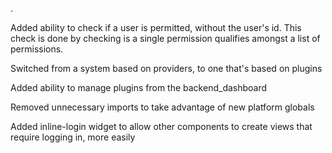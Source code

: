 .

Added ability to check if a user is permitted, without the user's id. This check is done by checking is a single permission qualifies amongst a list of permissions.

Switched from a system based on providers, to one that's based on plugins

Added ability to manage plugins from the backend_dashboard

Removed unnecessary imports to take advantage of new platform globals

Added inline-login widget to allow other components to create views that require logging in, more easily